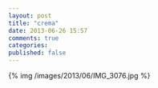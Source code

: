 ```yaml
---
layout: post
title: "crema"
date: 2013-06-26 15:57
comments: true
categories: 
published: false
---
```


{% img /images/2013/06/IMG_3076.jpg %}
